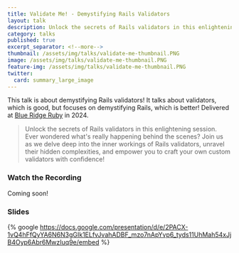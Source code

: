 ```yaml
---
title: Validate Me! - Demystifying Rails Validators
layout: talk
description: Unlock the secrets of Rails validators in this enlightening session. Ever wondered what's really happening behind the scenes? Join us as we delve deep into the inner workings of Rails validators, unravel their hidden complexities, and empower you to craft your own custom validators with confidence!
category: talks
published: true
excerpt_separator: <!--more-->
thumbnail: /assets/img/talks/validate-me-thumbnail.PNG
image: /assets/img/talks/validate-me-thumbnail.PNG
feature-img: /assets/img/talks/validate-me-thumbnail.PNG
twitter:
  card: summary_large_image
---
```

This talk is about demystifying Rails validators! It talks about validators, which is good, but focuses on demystifying Rails, which is better! Delivered at [Blue Ridge Ruby](https://blueridgeruby.com/) in 2024.
<!--more-->

> Unlock the secrets of Rails validators in this enlightening session. Ever wondered what's really happening behind the scenes? Join us as we delve deep into the inner workings of Rails validators, unravel their hidden complexities, and empower you to craft your own custom validators with confidence!

### Watch the Recording

Coming soon!

### Slides

{% google https://docs.google.com/presentation/d/e/2PACX-1vQ4hFfQyYA6N6N3gGIk1ELfvJvahADBF_mzo7nApYvp6_tyds11UhMah54xJjB4Oyp6Abr6MwzIuq9e/embed %}

